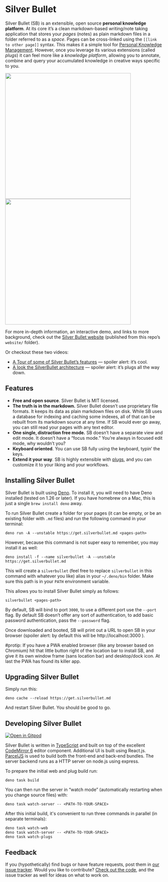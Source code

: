 # Silver Bullet

Silver Bullet (SB) is an extensible, open source **personal knowledge
platform**. At its core it’s a clean markdown-based writing/note taking
application that stores your _pages_ (notes) as plain markdown files in a folder
referred to as a _space_. Pages can be cross-linked using the
`[[link to other page]]` syntax. This makes it a simple tool for
[Personal Knowledge Management](https://en.wikipedia.org/wiki/Personal_knowledge_management).
However, once you leverage its various extensions (called _plugs_) it can feel
more like a _knowledge platform_, allowing you to annotate, combine and query
your accumulated knowledge in creative ways specific to you.

<img src="https://github.com/silverbulletmd/silverbullet/raw/main/images/silverbullet-pwa.png" height="400"/><img src="https://github.com/silverbulletmd/silverbullet/raw/main/images/silverbullet-ios.png" height="400"/>

For more in-depth information, an interactive demo, and links to more
background, check out the [Silver Bullet website](https://silverbullet.md)
(published from this repo’s `website/` folder).

Or checkout these two videos:

- [A Tour of some of Silver Bullet’s features](https://youtu.be/RYdc3UF9gok) —
  spoiler alert: it’s cool.
- [A look the SilverBullet architecture](https://youtu.be/mXCGau05p5o) — spoiler
  alert: it’s plugs all the way down.

## Features

- **Free and open source**. Silver Bullet is MIT licensed.
- **The truth is in the markdown.** Silver Bullet doesn’t use proprietary file
  formats. It keeps its data as plain markdown files on disk. While SB uses a
  database for indexing and caching some indexes, all of that can be rebuilt
  from its markdown source at any time. If SB would ever go away, you can still
  read your pages with any text editor.
- **One single, distraction free mode.** SB doesn’t have a separate view and
  edit mode. It doesn’t have a “focus mode.” You’re always in focused edit mode,
  why wouldn’t you?
- **Keyboard oriented**. You can use SB fully using the keyboard, typin’ the
  keys.
- **Extend it your way**. SB is highly extensible with
  [plugs](https://silverbullet.md/🔌_Plugs), and you can customize it to your
  liking and your workflows.

## Installing Silver Bullet

Silver Bullet is built using [Deno](https://deno.land). To install it, you will
need to have Deno installed (tested on 1.26 or later). If you have homebrew on a
Mac, this is just a single `brew install deno` away.

To run Silver Bullet create a folder for your pages (it can be empty, or be an
existing folder with `.md` files) and run the following command in your
terminal:

    deno run -A --unstable https://get.silverbullet.md <pages-path>

However, because this command is not super easy to remember, you may install it
as well:

    deno install -f --name silverbullet -A --unstable https://get.silverbullet.md

This will create a `silverbullet` (feel free to replace `silverbullet` in this
command with whatever you like) alias in your `~/.deno/bin` folder. Make sure
this path is in your `PATH` environment variable.

This allows you to install Silver Bullet simply as follows:

    silverbullet <pages-path>

By default, SB will bind to port `3000`, to use a different port use the
`--port` flag. By default SB doesn’t offer any sort of authentication, to add
basic password authentication, pass the `--password` flag.

Once downloaded and booted, SB will print out a URL to open SB in your browser
(spoiler alert: by default this will be http://localhost:3000 ).

#protip: If you have a PWA enabled browser (like any browser based on Chromium)
hit that little button right of the location bar to install SB, and give it its
own window frame (sans location bar) and desktop/dock icon. At last the PWA has
found its killer app.

## Upgrading Silver Bullet

Simply run this:

    deno cache --reload https://get.silverbullet.md

And restart Silver Bullet. You should be good to go.

## Developing Silver Bullet

[![Open in Gitpod](https://gitpod.io/button/open-in-gitpod.svg)](https://gitpod.io/#https://github.com/silverbulletmd/silverbullet)

Silver Bullet is written in [TypeScript](https://www.typescriptlang.org/) and
built on top of the excellent [CodeMirror 6](https://codemirror.net/) editor
component. Additional UI is built using React.js.
[ParcelJS](https://parceljs.org/) is used to build both the front-end and
back-end bundles. The server backend runs as a HTTP server on node.js using
express.

To prepare the initial web and plug build run:

```shell
deno task build
```

You can then run the server in “watch mode” (automatically restarting when you
change source files) with:

```shell
deno task watch-server -- <PATH-TO-YOUR-SPACE>
```

After this initial build, it's convenient to run three commands in parallel (in
separate terminals):

```shell
deno task watch-web
deno task watch-server -- <PATH-TO-YOUR-SPACE>
deno task watch-plugs
```

## Feedback

If you (hypothetically) find bugs or have feature requests, post them in
[our issue tracker](https://github.com/silverbulletmd/silverbullet/issues).
Would you like to contribute?
[Check out the code](https://github.com/silverbulletmd/silverbullet), and the
issue tracker as well for ideas on what to work on.
